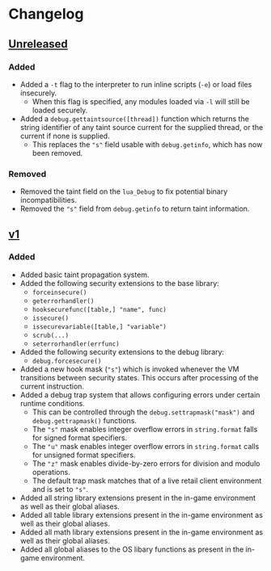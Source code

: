 # Changelog

## [Unreleased]
### Added
- Added a `-t` flag to the interpreter to run inline scripts (`-e`) or load files insecurely.
  - When this flag is specified, any modules loaded via `-l` will still be loaded securely.
- Added a `debug.gettaintsource([thread])` function which returns the string identifier of any taint source current for the supplied thread, or the current if none is supplied.
  - This replaces the `"s"` field usable with `debug.getinfo`, which has now been removed.

### Removed
- Removed the taint field on the `lua_Debug` to fix potential binary incompatibilities.
- Removed the `"s"` field from `debug.getinfo` to return taint information.

## [v1]
### Added
- Added basic taint propagation system.
- Added the following security extensions to the base library:
  - `forceinsecure()`
  - `geterrorhandler()`
  - `hooksecurefunc([table,] "name", func)`
  - `issecure()`
  - `issecurevariable([table,] "variable")`
  - `scrub(...)`
  - `seterrorhandler(errfunc)`
- Added the following security extensions to the debug library:
  - `debug.forcesecure()`
- Added a new hook mask (`"s"`) which is invoked whenever the VM transitions between security states. This occurs after processing of the current instruction.
- Added a debug trap system that allows configuring errors under certain runtime conditions.
  - This can be controlled through the `debug.settrapmask("mask")` and `debug.gettrapmask()` functions.
  - The `"s"` mask enables integer overflow errors in `string.format` falls for signed format specifiers.
  - The `"u"` mask enables integer overflow errors in `string.format` calls for unsigned format specifiers.
  - The `"z"` mask enables divide-by-zero errors for division and modulo operations.
  - The default trap mask matches that of a live retail client environment and is set to `"s"`.
- Added all string library extensions present in the in-game environment as well as their global aliases.
- Added all table library extensions present in the in-game environment as well as their global aliases.
- Added all math library extensions present in the in-game environment as well as their global aliases.
- Added all global aliases to the OS libary functions as present in the in-game environment.

[Unreleased]: https://github.com/Meorawr/tainted-lua/compare/v1...HEAD
[v1]: https://github.com/Meorawr/tainted-lua/releases/tag/v1
